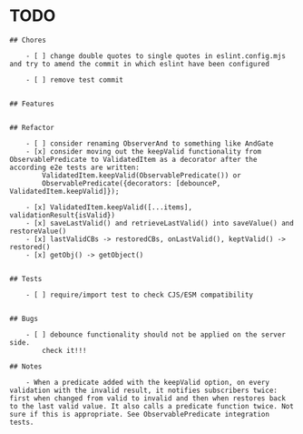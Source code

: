 # TODO


    ## Chores

        - [ ] change double quotes to single quotes in eslint.config.mjs and try to amend the commit in which eslint have been configured

        - [ ] remove test commit


    ## Features


    ## Refactor

        - [ ] consider renaming ObserverAnd to something like AndGate
        - [x] consider moving out the keepValid functionality from ObservablePredicate to ValidatedItem as a decorator after the according e2e tests are written:
            ValidatedItem.keepValid(ObservablePredicate()) or
            ObservablePredicate({decorators: [debounceP, ValidatedItem.keepValid]});

        - [x] ValidatedItem.keepValid([...items], validationResult{isValid})
        - [x] saveLastValid() and retrieveLastValid() into saveValue() and restoreValue()
        - [x] lastValidCBs -> restoredCBs, onLastValid(), keptValid() -> restored()
        - [x] getObj() -> getObject()
        

    ## Tests

        - [ ] require/import test to check CJS/ESM compatibility


    ## Bugs

        - [ ] debounce functionality should not be applied on the server side.
            check it!!!

    ## Notes

        - When a predicate added with the keepValid option, on every validation with the invalid result, it notifies subscribers twice: first when changed from valid to invalid and then when restores back to the last valid value. It also calls a predicate function twice. Not sure if this is appropriate. See ObservablePredicate integration tests.